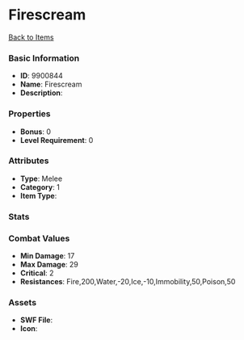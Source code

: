 # Firescream



[Back to Items](../items.md)

### Basic Information

- **ID**: 9900844
- **Name**: Firescream
- **Description**: 

### Properties

- **Bonus**: 0
- **Level Requirement**: 0

### Attributes

- **Type**: Melee
- **Category**: 1
- **Item Type**: 

### Stats


### Combat Values

- **Min Damage**: 17
- **Max Damage**: 29
- **Critical**: 2
- **Resistances**: Fire,200,Water,-20,Ice,-10,Immobility,50,Poison,50

### Assets

- **SWF File**: 
- **Icon**: 

